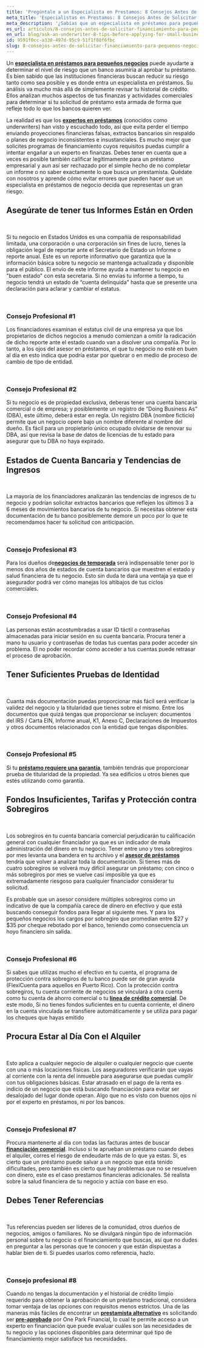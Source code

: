 ```yaml
---
title: 'Pregúntale a un Especialista en Prestamos: 8 Consejos Antes de Solicitar Financiamiento para Pequeños Negocios'
meta_title: 'Especialistas en Prestamos: 8 Consejos Antes de Solicitar Financiamiento para Negocios'
meta_description: '¿Sabías que un especialista en préstamos para pequeños negocios puede ser tu mejor aliado a la hora de solicitar financiamiento para tu empresa? Conoce más.'
es_url: articulos/8-consejos-antes-de-solicitar-financiamiento-para-pequeños-negocios
en_url: blog/ask-an-underwriter-8-tips-before-applying-for-small-business-funding
id: 9591f0cc-a330-497d-95c9-51f1f88f6fbc
slug: 8-consejos-antes-de-solicitar-financiamiento-para-pequenos-negocios
---
```

<p>Un <strong><a href="https://www.oneparkfinancial.com/es/sobre-nosotros">especialista en pr&eacute;stamos para peque&ntilde;os negocios</a></strong> puede ayudarte a determinar el nivel de riesgo que un banco asumir&iacute;a al aprobar tu pr&eacute;stamo. Es bien sabido que las instituciones financieras buscan reducir su riesgo tanto como sea posible y es donde entra un especialista en pr&eacute;stamos. Su an&aacute;lisis va mucho m&aacute;s all&aacute; de simplemente revisar tu historial de cr&eacute;dito. Ellos analizan muchos aspectos de tus finanzas y actividades comerciales para determinar si tu solicitud de pr&eacute;stamo esta armada de forma que refleje todo lo que los bancos quieren ver.</p>

<p>La realidad es que los <strong><a href="https://www.oneparkfinancial.com/es/como-trabaja">expertos en pr&eacute;stamos</a></strong> (conocidos como underwriters) han visto y escuchado todo, as&iacute; que evita perder el tiempo enviando proyecciones financieras falsas, extractos bancarios sin respaldo o planes de negocio inconsistentes e insustanciales. Es mucho mejor que solicites programas de financiamiento cuyos requisitos puedas cumplir a intentar enga&ntilde;ar a un experto en finanzas. Debes tener en cuenta que a veces es posible tambi&eacute;n calificar leg&iacute;timamente para un pr&eacute;stamo empresarial y aun as&iacute; ser rechazado por el simple hecho de no completar un informe o no saber exactamente lo que busca un prestamista. Qu&eacute;date con nosotros y aprende c&oacute;mo evitar errores que pueden hacer que un especialista en pr&eacute;stamos de negocio decida que representas un gran riesgo.</p>

<h2><strong>Aseg&uacute;rate de tener tus Informes Est&aacute;n en Orden</strong></h2>
</br>

<p>Si tu negocio en Estados Unidos es una compa&ntilde;&iacute;a de responsabilidad limitada, una corporaci&oacute;n o una corporaci&oacute;n sin fines de lucro, tienes la obligaci&oacute;n legal de reportar ante el Secretario de Estado un Informe o reporte anual. Este es un reporte informativo que garantiza que la informaci&oacute;n b&aacute;sica sobre tu negocio se mantenga actualizada y disponible para el p&uacute;blico. El env&iacute;o de este informe ayuda a mantener tu negocio en "buen estado" con esta secretaria. Si no env&iacute;as tu informe a tiempo, tu negocio tendr&aacute; un estado de &ldquo;cuenta delinquida" hasta que se presente una declaraci&oacute;n para aclarar y cambiar el estatus.&nbsp;</p>
</br>
<h3>Consejo Profesional #1</h3>

<p>Los financiadores examinan el estatus civil de una empresa ya que los propietarios de dichos negocios a menudo comienzan a omitir la radicaci&oacute;n de dicho reporte ante el estado cuando van a disolver una compa&ntilde;&iacute;a. Por lo tanto, a los ojos del asesor en pr&eacute;stamos, el que tu negocio no est&eacute; en buen al d&iacute;a en esto indica que podr&iacute;a estar por quebrar o en medio de proceso de cambio de tipo de entidad.</p>
</br>
<h3>Consejo Profesional #2</h3>

<p>Si tu negocio es de propiedad exclusiva, deberas tener una cuenta bancaria comercial o de empresa; y posiblemente un registro de &ldquo;Doing Business As&rdquo; (DBA), este &uacute;ltimo, deber&aacute; estar en regla. Un registro DBA (nombre ficticio) permite que un negocio opere bajo un nombre diferente al nombre del due&ntilde;o. Es f&aacute;cil para un propietario &uacute;nico ocupado olvidarse de renovar su DBA, as&iacute; que revisa la base de datos de licencias de tu estado para asegurar que tu DBA no haya expirado.</p>

<h2><strong>Estados de Cuenta Bancaria y Tendencias de Ingresos</strong></h2>
</br>

<p>La mayor&iacute;a de los financiadores analizar&aacute;n las tendencias de ingresos de tu negocio y podr&iacute;an solicitar extractos bancarios que reflejen los &uacute;ltimos 3 a 6 meses de movimientos bancarios de tu negocio. Si necesitas obtener esta documentaci&oacute;n de tu banco posiblemente demore un poco por lo que te recomendamos hacer tu solicitud con anticipaci&oacute;n.</p>
</br>
<h3>Consejo Profesional #3</h3>

<p>Para los due&ntilde;os de<strong><a href="https://www.oneparkfinancial.com/es/articulos/como-asegurar-capital-para-la-temporada-navidena-2020">negocios de temporada</a></strong> ser&aacute; indispensable tener por lo menos dos a&ntilde;os de estados de cuenta bancarios que muestren el estado y salud financiera de tu negocio. Esto sin duda te dar&aacute; una ventaja ya que el asegurador podr&aacute; ver c&oacute;mo manejas los altibajos de tus ciclos comerciales.&nbsp;</p>
</br>
<h3>Consejo Profesional #4</h3>

<p>Las personas est&aacute;n acostumbradas a usar ID t&aacute;ctil o contrase&ntilde;as almacenadas para iniciar sesi&oacute;n en su cuenta bancaria. Procura tener a mano tu usuario y contrase&ntilde;as de todas tus cuentas para poder acceder sin problema. El no poder recordar c&oacute;mo acceder a tus cuentas puede retrasar el proceso de aprobaci&oacute;n.</p>

<h2><strong>Tener Suficientes Pruebas de Identidad</strong></h2>
</br>
<p>Cuanta m&aacute;s documentaci&oacute;n puedas proporcionar m&aacute;s f&aacute;cil ser&aacute; verificar la validez del negocio y la titularidad que tienes sobre el mismo. Entre los documentos que quiz&aacute; tengas que proporcionar se incluyen: documentos del IRS / Carta EIN, Informe anual, K1, Anexo C, Declaraciones de Impuestos y otros documentos relacionados con la entidad que tengas disponibles.</p>
</br>
<h3>Consejo Profesional #5</h3>

<p>Si tu <strong><a href="https://www.oneparkfinancial.com/es/articulos/como-conseguir-un-prestamo-para-pequenos-negocios-sin-garantia">pr&eacute;stamo requiere una garant&iacute;a</a></strong>, tambi&eacute;n tendr&aacute;s que proporcionar prueba de titularidad de la propiedad. Ya sea edificios u otros bienes que est&eacute;s utilizando como garant&iacute;a.</p>

<h2><strong>Fondos Insuficientes, Tarifas y Protecci&oacute;n contra Sobregiros</strong></h2>
</br>

<p>Los sobregiros en tu cuenta bancaria comercial perjudicar&aacute;n tu calificaci&oacute;n general con cualquier financiador ya que es un indicador de mala administraci&oacute;n del dinero en tu negocio. Tener entre uno y tres sobregiros por mes levanta una bandera en tu archivo y el <strong><a href="https://www.oneparkfinancial.com/es/como-trabaja">asesor de pr&eacute;stamos</a></strong> tendr&iacute;a que volver a analizar toda la documentaci&oacute;n. Si tienes m&aacute;s de cuatro sobregiros se volver&aacute; muy dif&iacute;cil asegurar un pr&eacute;stamo; con cinco o m&aacute;s sobregiros por mes se vuelve casi imposible ya que es extremadamente riesgoso para cualquier financiador considerar tu solicitud.</p>

<p>Es probable que un asesor considere m&uacute;ltiples sobregiros como un indicativo de que la compa&ntilde;&iacute;a carece de dinero en efectivo y que est&aacute; buscando conseguir fondos para llegar al siguiente mes. Y para los peque&ntilde;os negocios los cargos por sobregiro que promedian entre $27 y $35 por cheque rebotado por el banco, teniendo como consecuencia un hoyo financiero sin salida.</p>
</br>
<h3>Consejo Profesional #6</h3>

<p>Si sabes que utilizas mucho el efectivo en tu cuenta, el programa de protecci&oacute;n contra sobregiros de tu banco puede ser de gran ayuda (FlexiCuenta para aquellos en Puerto Rico). Con la protecci&oacute;n contra sobregiros, tu cuenta corriente de negocios se vincular&aacute; a otra cuenta como tu cuenta de ahorro comercial o tu <strong><a href="https://www.oneparkfinancial.com/es/articulos/donde-conseguir-un-prestamo-comercial-a-corto-plazo-sin-credito">l&iacute;nea de cr&eacute;dito comercial</a></strong>. De este modo, Si no tienes fondos suficientes en tu cuenta corriente, el dinero en la cuenta 
vinculada se transfiere autom&aacute;ticamente y se utiliza para pagar los cheques que hayas emitido</p>

<h2><strong>Procura Estar al D&iacute;a Con el Alquiler</strong></h2>
</br>

<p>Esto aplica a cualquier negocio de alquiler o cualquier negocio que cuente con una o m&aacute;s locaciones f&iacute;sicas. Los aseguradores verificar&aacute;n que vayas al corriente con la renta del inmueble para asegurarse que puedas cumplir con tus obligaciones b&aacute;sicas. Estar atrasado en el pago de la renta es indicio de un negocio que est&aacute; buscando financiaci&oacute;n para evitar ser desalojado del lugar donde operan. Algo que no es visto con buenos ojos ni por el experto en pr&eacute;stamos, ni por los bancos.</p>
</br>
<h3>Consejo Profesional #7</h3>

<p>Procura mantenerte al d&iacute;a con todas las facturas antes de buscar <strong><a href="https://www.oneparkfinancial.com/es/articulos/financiamiento-comercial-alternativo-8-cosas-que-debes-saber">financiaci&oacute;n comercial</a></strong>. Incluso si te aprueban un pr&eacute;stamo cuando debes el alquiler, corres el riesgo de endeudarte m&aacute;s de lo que ya estas. Si, es cierto que un pr&eacute;stamo puede salvar a un negocio que esta tenido dificultades, pero tambi&eacute;n es cierto que hay problemas que no se resuelven con dinero, este es el caso prestamos financieras adicionales. S&eacute; realista sobre la salud financiera de tu negocio y act&uacute;a con base en eso.</p>

<h2><strong>Debes Tener Referencias</strong></h2>
</br>

<p>Tus referencias pueden ser l&iacute;deres de la comunidad, otros due&ntilde;os de negocios, amigos o familiares. No se divulgar&aacute; ning&uacute;n tipo de informaci&oacute;n personal sobre tu negocio o el financiamiento que buscas, as&iacute; que no dudes en preguntar a las personas que te conocen y que est&aacute;n dispuestas a hablar bien de ti. Si puedes usarlos como referencia, hazlo.</p>
</br>
<h3>Consejo profesional #8</h3>

<p>Cuando no tengas la documentaci&oacute;n y el historial de cr&eacute;dito limpio requerido para obtener la aprobaci&oacute;n de un pr&eacute;stamo tradicional, considera tomar ventaja de las opciones con requisitos menos estrictos. Una de las maneras m&aacute;s f&aacute;ciles de encontrar un <strong><a href="https://www.oneparkfinancial.com/es/articulos/como-obtener-un-prestamo-para-pequenos-negocios-parte-4">prestamista alternativo</a></strong> es solicitando ser <a href="https://www.oneparkfinancial.com/es/preaprob"><strong>pre-aprobado</strong></a>&nbsp;por One Park Financial, lo cual te permite acceso a un experto en financiaci&oacute;n que puede evaluar cu&aacute;les son las necesidades de tu negocio y las opciones disponibles para determinar qu&eacute; tipo de financiamiento mejor satisface tus necesidades.</p>